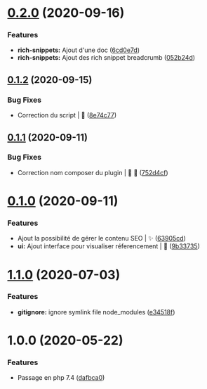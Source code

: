 # [0.2.0](https://gitlab.com/dedi-agency/interne/sylius/dedi-seo-plugin/compare/v0.1.2...v0.2.0) (2020-09-16)


### Features

* **rich-snippets:** Ajout d'une doc ([6cd0e7d](https://gitlab.com/dedi-agency/interne/sylius/dedi-seo-plugin/commit/6cd0e7d8ed3e9e1dc2abc01c93b09ca4c068fdf1))
* **rich-snippets:** Ajout des rich snippet breadcrumb ([052b24d](https://gitlab.com/dedi-agency/interne/sylius/dedi-seo-plugin/commit/052b24d047d24fea0fdd366601e03b6118b17476))

## [0.1.2](https://gitlab.com/dedi-agency/interne/sylius/dedi-seo-plugin/compare/v0.1.1...v0.1.2) (2020-09-15)


### Bug Fixes

* Correction du script | :bug: ([8e74c77](https://gitlab.com/dedi-agency/interne/sylius/dedi-seo-plugin/commit/8e74c778bd7f7a3ed09dd0a0b6d6950c2788a295))

## [0.1.1](https://gitlab.com/dedi-agency/interne/sylius/dedi-seo-plugin/compare/v0.1.0...v0.1.1) (2020-09-11)


### Bug Fixes

* Correction nom composer du plugin | :bug: :wrench: ([752d4cf](https://gitlab.com/dedi-agency/interne/sylius/dedi-seo-plugin/commit/752d4cf0a831368081f2c7c1d8ff84498fe648ef))

# [0.1.0](https://gitlab.com/dedi-agency/interne/sylius/dedi-seo-plugin/compare/v0.0.0...v0.1.0) (2020-09-11)


### Features

* Ajout la possibilité de gérer le contenu SEO | :sparkles: ([63905cd](https://gitlab.com/dedi-agency/interne/sylius/dedi-seo-plugin/commit/63905cd80f065e60c53ae69b47cd9a7ee8f17e68))
* **ui:** Ajout interface pour visualiser réferencement | :art: ([9b33735](https://gitlab.com/dedi-agency/interne/sylius/dedi-seo-plugin/commit/9b3373531551044659fb163bbaaef61092779a45))

# [1.1.0](https://gitlab.com/dedi-agency/interne/sylius/dedi-plugin-skeleton/compare/v1.0.0...v1.1.0) (2020-07-03)


### Features

* **gitignore:** ignore symlink file node_modules ([e34518f](https://gitlab.com/dedi-agency/interne/sylius/dedi-plugin-skeleton/commit/e34518f10b6047d64656570a30b131c80b9c1c01))

# 1.0.0 (2020-05-22)


### Features

* Passage en php 7.4 ([dafbca0](https://gitlab.com/dedi-agency/interne/sylius/dedi-plugin-skeleton/commit/dafbca0341e59c51fc6be12aba82aba2c8dd330b))
